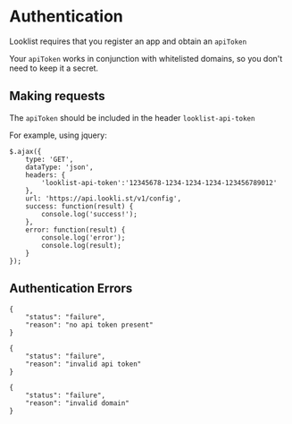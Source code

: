 # Authentication

Looklist requires that you register an app and obtain an ```apiToken```

Your ```apiToken``` works in conjunction with whitelisted domains, so you don't need to keep it a secret.

## Making requests

The ```apiToken``` should be included in the header ```looklist-api-token```

For example, using jquery:

```
$.ajax({
    type: 'GET',
    dataType: 'json',
    headers: {
        'looklist-api-token':'12345678-1234-1234-1234-123456789012'
    },
    url: 'https://api.lookli.st/v1/config',
    success: function(result) {
        console.log('success!');
    },
    error: function(result) {
        console.log('error');
        console.log(result);
    }
});
```

## Authentication Errors

```
{
	"status": "failure",
	"reason": "no api token present"
}
```

```
{
	"status": "failure",
	"reason": "invalid api token"
}
```

```
{
	"status": "failure",
	"reason": "invalid domain"
}
```
